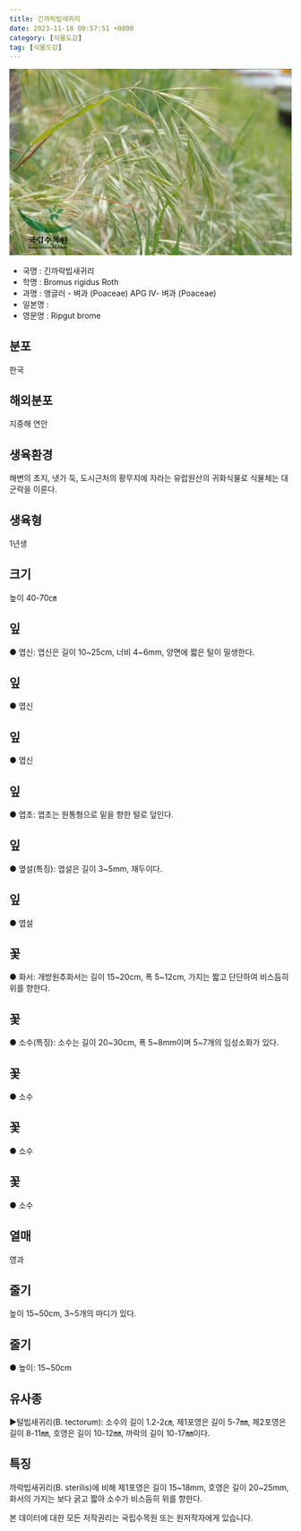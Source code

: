 ```yaml
---
title: 긴까락빕새귀리
date: 2023-11-18 00:57:51 +0800
category: [식물도감]
tag: [식물도감]
---
```




![긴까락빕새귀리](/assets/img/fileUpload/plants/basic/Gramineae/Bromus/407/407_1_th2.jpg)
- 국명 : 긴까락빕새귀리
- 학명 : Bromus rigidus Roth
- 과명 : 앵글러 - 벼과 (Poaceae) APG Ⅳ- 벼과 (Poaceae)
- 일본명 : 
- 영문명 : Ripgut brome


## 분포
한국
## 해외분포
지중해 연안
## 생육환경
해변의 초지, 냇가 둑, 도시근처의 황무지에 자라는 유럽원산의 귀화식물로 식물체는 대군락을 이룬다.
## 생육형
1년생
## 크기
높이 40-70㎝
## 잎
● 엽신: 엽신은 길이 10~25cm, 너비 4~6mm, 양면에 짧은 털이 밀생한다.
## 잎
● 엽신
## 잎
● 엽신
## 잎
● 엽초: 엽초는 원통형으로 밑을 향한 털로 덮인다.
## 잎
● 옆설(특징): 엽설은 길이 3~5mm, 재두이다.
## 잎
● 엽설
## 꽃
● 화서: 개방원추화서는 길이 15~20cm, 폭 5~12cm, 가지는 짧고 단단하여 비스듬히 위를 향한다.
## 꽃
● 소수(특징): 소수는 길이 20~30cm, 폭 5~8mm이며 5~7개의 임성소화가 있다.
## 꽃
● 소수
## 꽃
● 소수
## 꽃
● 소수
## 열매
영과
## 줄기
높이 15~50cm, 3~5개의 마디가 있다.
## 줄기
● 높이: 15~50cm
## 유사종
▶털빕새귀리(B. tectorum): 소수의 길이 1.2-2㎝, 제1포영은 길이 5-7㎜, 제2포영은 길이 8-11㎜, 호영은 길이 10-12㎜, 까락의 길이 10-17㎜이다.
## 특징
까락빕새귀리(B. sterilis)에 비해 제1포영은 길이 15~18mm, 호영은 길이 20~25mm, 화서의 가지는 보다 굵고 짧아 소수가 비스듬히 위를 향한다.






본 데이터에 대한 모든 저작권리는 국립수목원 또는 원저작자에게 있습니다.
